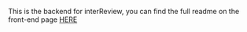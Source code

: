This is the backend for interReview, you can find the full readme on the front-end page [HERE](https://github.com/Tonyaap/InterReview-frontend)
